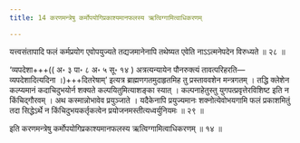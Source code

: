 ```yaml
---
title: 14 करणमन्त्रेषु कर्मोपयोगिप्रकाश्यमानफलस्य ऋत्विग्गामित्वाधिकरणम्

---
```


यत्त्वसंतापादि फलं कर्मप्रयोग एवोपयुज्यते तद्यजमानेनापि तथेष्यत एवेति नाऽऽत्मनेपदेन विरुध्यते ॥ २८ ॥

‘व्यपदेशा+++(( अ॰ ३ पा॰ ८ अ॰ ५ सू॰ १४ ) अत्रत्यन्यायेन पौनरुक्त्यं तावत्परिहरति—व्यपदेशादित्यदिना ।)+++दितरेषाम्’ इत्यत्र ब्राह्मणगतमुदाहृतमिह तु प्रस्ताववशेन मन्त्रगतम् । तद्धि क्लेशेन कल्प्यमानं कदाचिदुभयोर्न शक्यते कल्पयितुमित्याशङ्का स्यात् । कल्पनाहेतुस्तु युगपत्प्रवृत्तेरविशिष्ट इति न किंचिद्गौरवम् । अथ कस्मान्नोभावेव प्रयुञ्जाते । यदैकेनापि प्रयुज्यमानः शक्नोत्येवोभयगामि फलं प्रकाशमितुं तदा सिद्धेऽर्थे न किंचिदुभयकर्तृकत्वेन प्रयोजनमस्तीत्यध्वर्युनियमः ॥ २९ ॥

इति करणमन्त्रेषु कर्मोपयोगिप्रकाश्यमानफलस्य ऋत्विग्गामित्वाधिकरणम् ॥ १४ ॥
